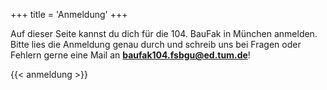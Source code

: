 +++
title = 'Anmeldung'
+++

Auf dieser Seite kannst du dich für die 104. BauFak in München anmelden. Bitte lies die Anmeldung genau durch und schreib uns bei Fragen oder Fehlern gerne eine Mail an **[baufak104.fsbgu@ed.tum.de](mailto:baufak104.fsbgu@ed.tum.de)**!

{{< anmeldung >}}